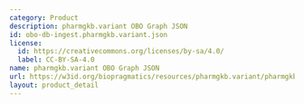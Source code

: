 ```yaml
---
category: Product
description: pharmgkb.variant OBO Graph JSON
id: obo-db-ingest.pharmgkb.variant.json
license:
  id: https://creativecommons.org/licenses/by-sa/4.0/
  label: CC-BY-SA-4.0
name: pharmgkb.variant OBO Graph JSON
url: https://w3id.org/biopragmatics/resources/pharmgkb.variant/pharmgkb.variant.json
layout: product_detail
---
```

